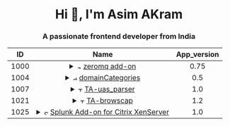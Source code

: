 <h1 align=center>Hi 👋, I'm Asim AKram</h1>
<h3 align=center>A passionate frontend developer from India</h3>

| ID | Name | App_version |
| :------:   | :------: | :------: |
| 1000 | <details><summary> <img src="https://cdn.splunkbase.splunk.com/media/public/icons/6b0855de-6900-11e3-b4de-005056ad5c72.png" alt="zeromq add-on" style="float: 10px; width:10px;"/> [zeromq add-on](https://github.com/asimchamp/Splunk_Apps/tree/main/SplunkBase/1000_zeromq_add-on) </summary> | 0.75 |
| 1004 | <details><summary> <img src="https://cdn.splunkbase.splunk.com/static/image/default_icon.png" alt="domainCategories" style="float: 10px; width:10px;"/> [domainCategories](https://github.com/asimchamp/Splunk_Apps/tree/main/SplunkBase/1004_domainCategories) </summary> | 0.5 |
| 1007 | <details><summary> <img src="https://cdn.splunkbase.splunk.com/static/image/default_icon.png" alt="TA-uas_parser" style="float: 10px; width:10px;"/> [TA-uas_parser](https://github.com/asimchamp/Splunk_Apps/tree/main/SplunkBase/1007_TA-uas_parser) </summary> | 1.0 |
| 1021 | <details><summary> <img src="https://cdn.splunkbase.splunk.com/static/image/default_icon.png" alt="TA-browscap" style="float: 10px; width:10px;"/> [TA-browscap](https://github.com/asimchamp/Splunk_Apps/tree/main/SplunkBase/1021_TA-browscap) </summary> | 1.2 |
| 1025 | <details><summary> <img src="https://cdn.splunkbase.splunk.com/static/image/default_icon.png" alt="Splunk Add-on for Citrix XenServer" style="float: 10px; width:10px;"/> [Splunk Add-on for Citrix XenServer](https://github.com/asimchamp/Splunk_Apps/tree/main/SplunkBase/1025_Splunk_Add-on_for_Citrix_XenServer) </summary> | 1.0 |
